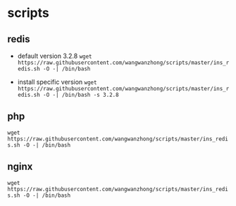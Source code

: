 # scripts

## redis

- default version 3.2.8
```wget https://raw.githubusercontent.com/wangwanzhong/scripts/master/ins_redis.sh -O -| /bin/bash```

- install specific version
```wget https://raw.githubusercontent.com/wangwanzhong/scripts/master/ins_redis.sh -O -| /bin/bash -s 3.2.8```


## php

```wget https://raw.githubusercontent.com/wangwanzhong/scripts/master/ins_redis.sh -O -| /bin/bash```

## nginx

```wget https://raw.githubusercontent.com/wangwanzhong/scripts/master/ins_redis.sh -O -| /bin/bash```